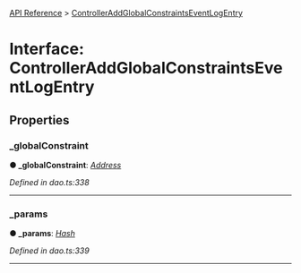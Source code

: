 [API Reference](../README.md) > [ControllerAddGlobalConstraintsEventLogEntry](../interfaces/ControllerAddGlobalConstraintsEventLogEntry.md)



# Interface: ControllerAddGlobalConstraintsEventLogEntry


## Properties
<a id="_globalConstraint"></a>

###  _globalConstraint

**●  _globalConstraint**:  *[Address](../#Address)* 

*Defined in dao.ts:338*





___

<a id="_params"></a>

###  _params

**●  _params**:  *[Hash](../#Hash)* 

*Defined in dao.ts:339*





___



